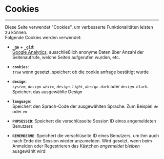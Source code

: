 # Cookies
---

Diese Seite verwendet "Cookies", um verbesserte Funktionalitäten leisten zu können.  
Folgende Cookies werden verwendet:

* __`_ga`__  +  __`_gid`__:  
[Google Analytics](https://marketingplatform.google.com/intl/de/about/analytics/), ausschließlich anonyme Daten über Anzahl der Seitenaufrufe, welche Seiten aufgerufen wurden, etc.  

* __`cookies`__:  
    _`true`_ wenn gesetzt, speichert ob die cookie anfrage bestätigt wurde  

* __`design`__:  
    _`system`_, _`design-white`_, _`design-light`_, _`design-dark`_ oder _`design-black`_. Speichert das ausgewählte Design  

* __`language`__:  
    Speichert den Sprach-Code der ausgewählten Sprache. Zum Beispiel _`de`_ oder _`en`_  

* __`PHPSESSID`__:
    Speichert die verschlüsselte Session ID eines angemeldeten Benutzers  
    
* __`REMEMBERME`__:
    Speichert die verschlüselte ID eines Benutzers, um ihm auch nach Ende der Session wieder anzumelden. Wird gesetzt, wenn beim Anmelden oder Regestrieren das Kästchen _angemeldet bleiben_ ausgewählt wird
